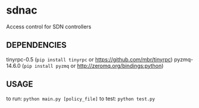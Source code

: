 # sdnac
Access control for SDN controllers


## DEPENDENCIES
tinyrpc-0.5 (`pip install tinyrpc` or https://github.com/mbr/tinyrpc)
pyzmq-14.6.0 (`pip install pyzmq` or http://zeromq.org/bindings:python)

## USAGE
to run: `python main.py [policy_file]`
to test: `python test.py`

